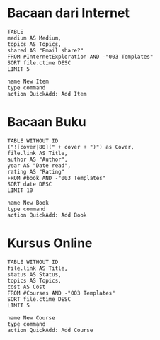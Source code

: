 # Bacaan dari Internet
```dataview
TABLE
medium AS Medium,
topics AS Topics,
shared AS "Email share?"
FROM #InternetExploration AND -"003 Templates"
SORT file.ctime DESC
LIMIT 5
```

```button
name New Item
type command
action QuickAdd: Add Item
```

# Bacaan Buku
```dataview
TABLE WITHOUT ID
("![cover|80](" + cover + ")") as Cover,
file.link AS Title,
author AS "Author",
year AS "Date read",
rating AS "Rating"
FROM #book AND -"003 Templates"
SORT date DESC
LIMIT 10
```

```button
name New Book
type command  
action QuickAdd: Add Book
```
# Kursus Online
```dataview
TABLE WITHOUT ID
file.link AS Title,
status AS Status,
topics AS Topics,
cost AS Cost
FROM #Courses AND -"003 Templates"
SORT file.ctime DESC
LIMIT 5
```

```button
name New Course
type command
action QuickAdd: Add Course
```

